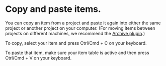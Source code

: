 # Copy and paste items.

You can copy an item from a project and paste it again into either the same project or another project on your computer. \(For moving items between projects on different machines, we recommend the [Archive plugin](../other-features/export-with-archive-plugin.md).\)

To copy, select your item and press Ctrl/Cmd + C on your keyboard.

To paste that item, make sure your item table is active and then press Ctrl/Cmd + V on your keyboard.

